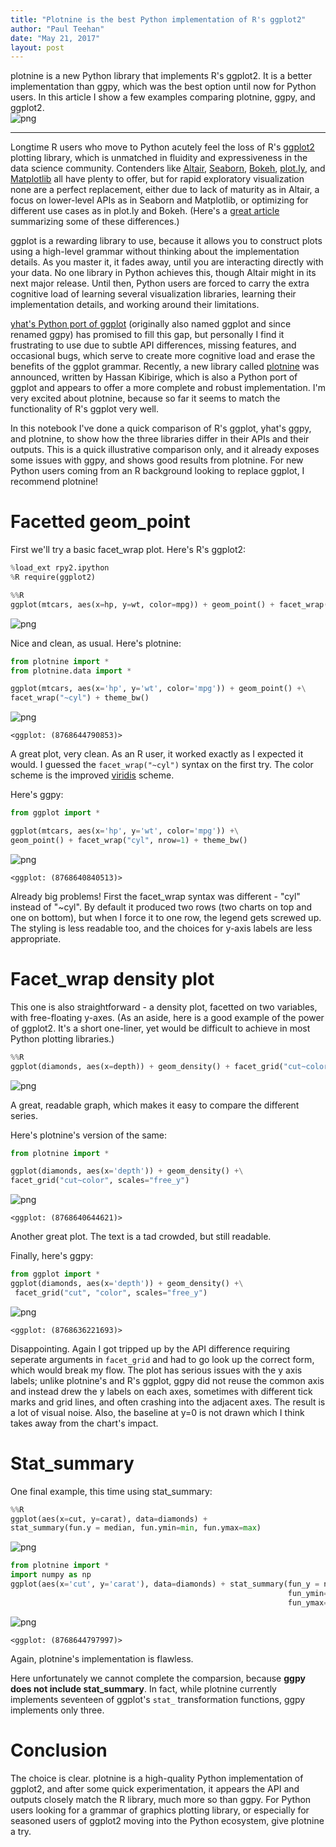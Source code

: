 ```yaml
---
title: "Plotnine is the best Python implementation of R's ggplot2"
author: "Paul Teehan"
date: "May 21, 2017"
layout: post
---
```


plotnine is a new Python library that implements R's ggplot2.  It is a better implementation than ggpy, which was the best option until now for Python users.  In this article I show a few examples comparing plotnine, ggpy, and ggplot2.  
![png]({{site_url}}/images/output_7_0.png)

---- 
Longtime R users who move to Python acutely feel the loss of R's [ggplot2](http://ggplot2.tidyverse.org/index.html) plotting library, which is unmatched in fluidity and expressiveness in the data science community.  Contenders like [Altair](https://altair-viz.github.io/), [Seaborn](https://seaborn.pydata.org/), [Bokeh](http://bokeh.pydata.org/en/latest/), [plot.ly](https://plot.ly/python/), and [Matplotlib](https://matplotlib.org/) all have plenty to offer, but for rapid exploratory visualization none are a perfect replacement, either due to lack of maturity as in Altair, a focus on lower-level APIs as in Seaborn and Matplotlib, or optimizing for different use cases as in plot.ly and Bokeh.  (Here's a [great article](https://dsaber.com/2016/10/02/a-dramatic-tour-through-pythons-data-visualization-landscape-including-ggplot-and-altair/) summarizing some of these differences.)  

ggplot is a rewarding library to use, because it allows you to construct plots using a high-level grammar without thinking about the implementation details.  As you master it, it fades away, until you are interacting directly with your data.  No one library in Python achieves this, though Altair might in its next major release.  Until then, Python users are forced to carry the extra cognitive load of learning several visualization libraries, learning their implementation details, and working around their limitations.

[yhat's Python port of ggplot](http://ggplot.yhathq.com/) (originally also named ggplot and since renamed ggpy) has promised to fill this gap, but personally I find it frustrating to use due to subtle API differences, missing features, and occasional bugs, which serve to create more cognitive load and erase the benefits of the ggplot grammar.  Recently, a new library called [plotnine](https://github.com/has2k1/plotnine) was announced, written by Hassan Kibirige, which is also a Python port of ggplot and appears to offer a more complete and robust implementation.  I'm very excited about plotnine, because so far it seems to match the functionality of R's ggplot very well.

In this notebook I've done a quick comparison of R's ggplot, yhat's ggpy, and plotnine, to show how the three libraries differ in their APIs and their outputs.  This is a quick illustrative comparison only, and it already exposes some issues with ggpy, and shows good results from plotnine.  For new Python users coming from an R background looking to replace ggplot, I recommend plotnine!

# Facetted geom_point

First we'll try a basic facet_wrap plot.  Here's R's ggplot2:


```python
%load_ext rpy2.ipython
%R require(ggplot2)
```


```python
%%R 
ggplot(mtcars, aes(x=hp, y=wt, color=mpg)) + geom_point() + facet_wrap(~cyl) + theme_bw()
```


![png]({{site_url}}/images/output_4_0.png)


Nice and clean, as usual.  Here's plotnine:


```python
from plotnine import *
from plotnine.data import *
```


```python
ggplot(mtcars, aes(x='hp', y='wt', color='mpg')) + geom_point() +\
facet_wrap("~cyl") + theme_bw()
```


![png]({{site_url}}/images/output_7_0.png)

    <ggplot: (8768644790853)>



A great plot, very clean.  As an R user, it worked exactly as I expected it would. I guessed the `facet_wrap("~cyl")` syntax on the first try.  The color scheme is the improved [viridis](http://bids.github.io/colormap/) scheme. 

Here's ggpy:


```python
from ggplot import *
```


```python
ggplot(mtcars, aes(x='hp', y='wt', color='mpg')) +\
geom_point() + facet_wrap("cyl", nrow=1) + theme_bw()
```


![png]({{site_url}}/images/output_10_0.png)

    <ggplot: (8768640840513)>



Already big problems!  First the facet_wrap syntax was different - "cyl" instead of "~cyl".  By default it produced two rows (two charts on top and one on bottom), but when I force it to one row, the legend gets screwed up.  The styling is less readable too, and the choices for y-axis labels are less appropriate.  

# Facet_wrap density plot

This one is also straightforward - a density plot, facetted on two variables, with free-floating y-axes.  (As an aside, here is a good example of the power of ggplot2.  It's a short one-liner, yet would be difficult to achieve in most Python plotting libraries.) 


```python
%%R 
ggplot(diamonds, aes(x=depth)) + geom_density() + facet_grid("cut~color", scales="free_y")
```


![png]({{site_url}}/images/output_13_0.png)


A great, readable graph, which makes it easy to compare the different series.

Here's plotnine's version of the same: 


```python
from plotnine import *
```


```python
ggplot(diamonds, aes(x='depth')) + geom_density() +\
facet_grid("cut~color", scales="free_y")
```


![png]({{site_url}}/images/output_16_0.png)

    <ggplot: (8768640644621)>



 Another great plot.  The text is a tad crowded, but still readable. 
 
 Finally, here's ggpy:


```python
from ggplot import *
ggplot(diamonds, aes(x='depth')) + geom_density() +\
 facet_grid("cut", "color", scales="free_y")
```


![png]({{site_url}}/images/output_18_0.png)





    <ggplot: (8768636221693)>



Disappointing.  Again I got tripped up by the API difference requiring seperate arguments in `facet_grid` and had to go look up the correct form, which would break my flow.  The plot has serious issues with the y axis labels; unlike plotnine's and R's ggplot, ggpy did not reuse the common axis and instead drew the y labels on each axes, sometimes with different tick marks and grid lines, and often crashing into the adjacent axes.  The result is a lot of visual noise.  Also, the baseline at y=0 is not drawn which I think takes away from the chart's impact.

# Stat_summary

One final example, this time using stat_summary:


```python
%%R
ggplot(aes(x=cut, y=carat), data=diamonds) + 
stat_summary(fun.y = median, fun.ymin=min, fun.ymax=max)
```


![png]({{site_url}}/images/output_20_0.png)



```python
from plotnine import *
import numpy as np
ggplot(aes(x='cut', y='carat'), data=diamonds) + stat_summary(fun_y = np.median, 
                                                              fun_ymin=np.min,
                                                              fun_ymax=np.max)
```


![png]({{site_url}}/images/output_21_0.png)

    <ggplot: (8768644797997)>



Again, plotnine's implementation is flawless.  

Here unfortunately we cannot complete the comparsion, because **ggpy does not include stat_summary**.   In fact, while plotnine currently implements seventeen of ggplot's `stat_` transformation functions, ggpy implements only three.  

# Conclusion

The choice is clear.  plotnine is a high-quality Python implementation of ggplot2, and after some quick experimentation, it appears the API and outputs closely match the R library, much more so than ggpy.  For Python users looking for a grammar of graphics plotting library, or especially for seasoned users of ggplot2 moving into the Python ecosystem, give plotnine a try.

